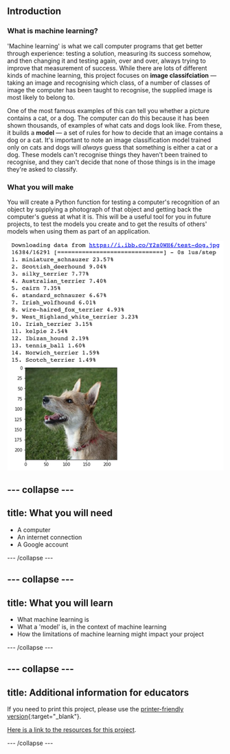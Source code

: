 ## Introduction

### What is machine learning?

'Machine learning' is what we call computer programs that get better through experience: testing a solution, measuring its success somehow, and then changing it and testing again, over and over, always trying to improve that measurement of success. While there are lots of different kinds of machine learning, this project focuses on **image classifciation** — taking an image and recognising which class, of a number of classes of image the computer has been taught to recognise, the supplied image is most likely to belong to.

One of the most famous examples of this can tell you whether a picture contains a cat, or a dog. The computer can do this because it has been shown thousands, of examples of what cats and dogs look like. From these, it builds a **model** — a set of rules for how to decide that an image contains a dog or a cat. It's important to note an image classification model trained only on cats and dogs will *always* guess that something is either a cat or a dog. These models can't recognise things they haven't been trained to recognise, and they can't decide that none of those things is in the image they're asked to classify.

### What you will make
You will create a Python function for testing a computer's recognition of an object by supplying a photograph of that object and getting back the computer's guess at what it is. This will be a useful tool for you in future projects, to test the models you create and to get the results of others' models when using them as part of an application.

![Complete project](images/finished_project.png)

--- collapse ---
---
title: What you will need
---

+ A computer
+ An internet connection
+ A Google account

--- /collapse ---

--- collapse ---
---
title: What you will learn
---

+ What machine learning is
+ What a 'model' is, in the context of machine learning
+ How the limitations of machine learning might impact your project

--- /collapse ---

--- collapse ---
---
title: Additional information for educators
---

If you need to print this project, please use the [printer-friendly version](https://projects.raspberrypi.org/en/projects/testing-vision/print){:target="_blank"}.

[Here is a link to the resources for this project](http://rpf.io/testing-vision-go).

--- /collapse ---
